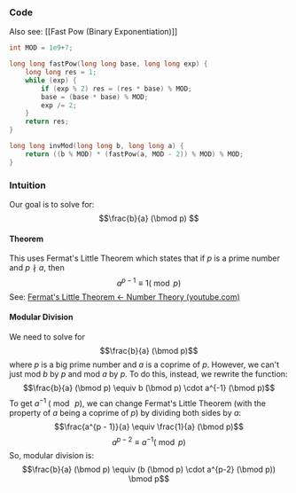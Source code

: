 ### Code
Also see: [[Fast Pow (Binary Exponentiation)]]

```cpp
int MOD = 1e9+7;

long long fastPow(long long base, long long exp) {
	long long res = 1;
	while (exp) {
		if (exp % 2) res = (res * base) % MOD;
		base = (base * base) % MOD;
		exp /= 2;
	}
	return res;
}

long long invMod(long long b, long long a) {
    return ((b % MOD) * (fastPow(a, MOD - 2)) % MOD) % MOD;
}
```
### Intuition
Our goal is to solve for:
$$\frac{b}{a} (\bmod p) $$
#### Theorem
This uses Fermat's Little Theorem which states that if $p$ is a prime number and $p \nmid a$, then
$$a^{p-1}\equiv1(\bmod p)$$
See: [Fermat's Little Theorem ← Number Theory (youtube.com)](https://www.youtube.com/watch?v=w0ZQvZLx2KA)
#### Modular Division
We need to solve for 
$$\frac{b}{a} (\bmod p)$$
where $p$ is a big prime number and $a$ is a coprime of $p$. However, we can't just mod $b$ by $p$ and mod $a$ by $p$. To do this, instead, we rewrite the function:
$$\frac{b}{a} (\bmod p) \equiv b (\bmod p) \cdot a^{-1} (\bmod p)$$
To get $a^{-1} \; (\bmod\; p)$, we can change Fermat's Little Theorem (with the property of $a$ being a coprime of $p$) by dividing both sides by $a$:
$$\frac{a^{p - 1}}{a} \equiv \frac{1}{a} (\bmod p)$$
$$a^{p - 2}  \equiv a^{-1} (\bmod p)$$
So, modular division is:
$$\frac{b}{a} (\bmod p) \equiv (b (\bmod p) \cdot a^{p-2} (\bmod p)) \bmod p$$
